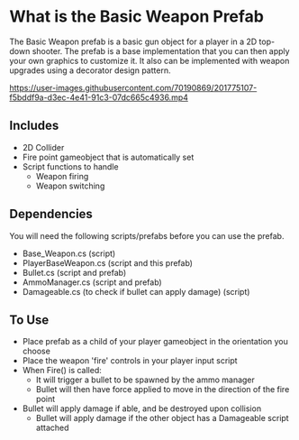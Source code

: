 # What is the Basic Weapon Prefab

The Basic Weapon prefab is a basic gun object for a player in a 2D top-down shooter. The prefab is a base implementation that you can then apply your own graphics to customize it. It also can be implemented with weapon upgrades using a decorator design pattern.

https://user-images.githubusercontent.com/70190869/201775107-f5bddf9a-d3ec-4e41-91c3-07dc665c4936.mp4

## Includes

- 2D Collider
- Fire point gameobject that is automatically set
- Script functions to handle
  - Weapon firing
  - Weapon switching

## Dependencies

You will need the following scripts/prefabs before you can use the prefab.

- Base_Weapon.cs (script)
- PlayerBaseWeapon.cs (script and this prefab)
- Bullet.cs (script and prefab)
- AmmoManager.cs (script and prefab)
- Damageable.cs (to check if bullet can apply damage) (script)

## To Use

- Place prefab as a child of your player gameobject in the orientation you choose
- Place the weapon 'fire' controls in your player input script
- When Fire() is called:
  - It will trigger a bullet to be spawned by the ammo manager
  - Bullet will then have force applied to move in the direction of the fire point
- Bullet will apply damage if able, and be destroyed upon collision
  - Bullet will apply damage if the other object has a Damageable script attached
